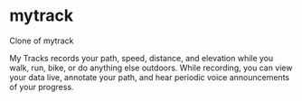mytrack
=======

Clone of mytrack


My Tracks records your path, speed, distance, and elevation while you walk, 
run, bike, or do anything else outdoors. While recording, you can view your
data live, annotate your path, and hear periodic voice announcements of your progress.
